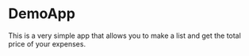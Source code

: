 # DemoApp
This is a very simple app that allows you to make a list and get the total price of your expenses.




